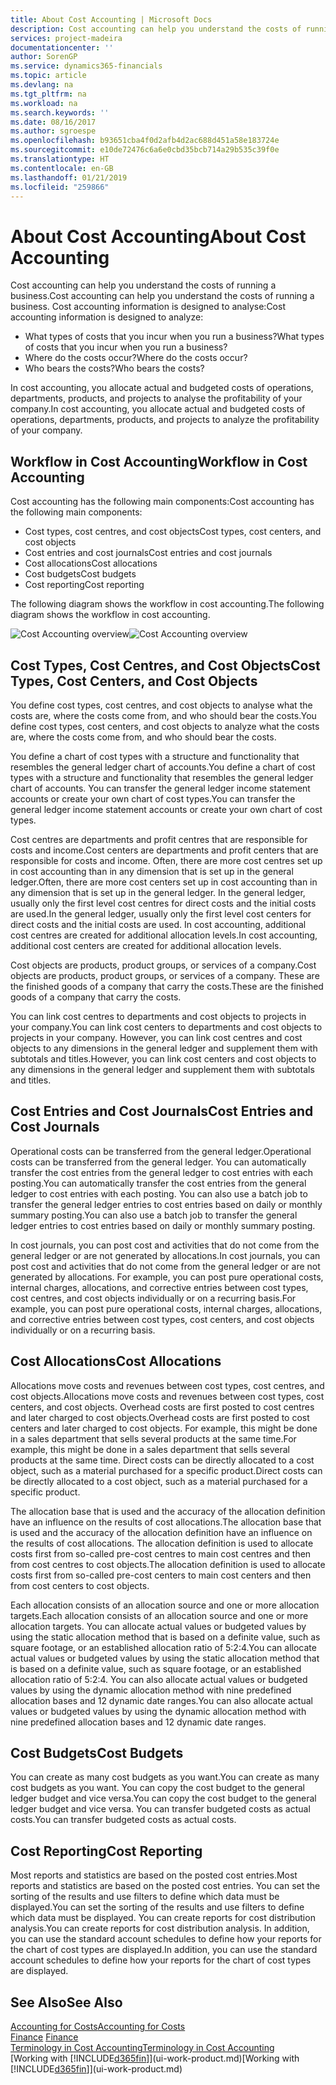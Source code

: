 ```yaml
---
title: About Cost Accounting | Microsoft Docs
description: Cost accounting can help you understand the costs of running a business.
services: project-madeira
documentationcenter: ''
author: SorenGP
ms.service: dynamics365-financials
ms.topic: article
ms.devlang: na
ms.tgt_pltfrm: na
ms.workload: na
ms.search.keywords: ''
ms.date: 08/16/2017
ms.author: sgroespe
ms.openlocfilehash: b93651cba4f0d2afb4d2ac688d451a58e183724e
ms.sourcegitcommit: e10de72476c6a6e0cbd35bcb714a29b535c39f0e
ms.translationtype: HT
ms.contentlocale: en-GB
ms.lasthandoff: 01/21/2019
ms.locfileid: "259866"
---
```

# <a name="about-cost-accounting"></a><span data-ttu-id="04ff0-103">About Cost Accounting</span><span class="sxs-lookup"><span data-stu-id="04ff0-103">About Cost Accounting</span></span>
<span data-ttu-id="04ff0-104">Cost accounting can help you understand the costs of running a business.</span><span class="sxs-lookup"><span data-stu-id="04ff0-104">Cost accounting can help you understand the costs of running a business.</span></span> <span data-ttu-id="04ff0-105">Cost accounting information is designed to analyse:</span><span class="sxs-lookup"><span data-stu-id="04ff0-105">Cost accounting information is designed to analyze:</span></span>  

-   <span data-ttu-id="04ff0-106">What types of costs that you incur when you run a business?</span><span class="sxs-lookup"><span data-stu-id="04ff0-106">What types of costs that you incur when you run a business?</span></span>  
-   <span data-ttu-id="04ff0-107">Where do the costs occur?</span><span class="sxs-lookup"><span data-stu-id="04ff0-107">Where do the costs occur?</span></span>  
-   <span data-ttu-id="04ff0-108">Who bears the costs?</span><span class="sxs-lookup"><span data-stu-id="04ff0-108">Who bears the costs?</span></span>  

<span data-ttu-id="04ff0-109">In cost accounting, you allocate actual and budgeted costs of operations, departments, products, and projects to analyse the profitability of your company.</span><span class="sxs-lookup"><span data-stu-id="04ff0-109">In cost accounting, you allocate actual and budgeted costs of operations, departments, products, and projects to analyze the profitability of your company.</span></span>  

## <a name="workflow-in-cost-accounting"></a><span data-ttu-id="04ff0-110">Workflow in Cost Accounting</span><span class="sxs-lookup"><span data-stu-id="04ff0-110">Workflow in Cost Accounting</span></span>  
<span data-ttu-id="04ff0-111">Cost accounting has the following main components:</span><span class="sxs-lookup"><span data-stu-id="04ff0-111">Cost accounting has the following main components:</span></span>  

-   <span data-ttu-id="04ff0-112">Cost types, cost centres, and cost objects</span><span class="sxs-lookup"><span data-stu-id="04ff0-112">Cost types, cost centers, and cost objects</span></span>  
-   <span data-ttu-id="04ff0-113">Cost entries and cost journals</span><span class="sxs-lookup"><span data-stu-id="04ff0-113">Cost entries and cost journals</span></span>  
-   <span data-ttu-id="04ff0-114">Cost allocations</span><span class="sxs-lookup"><span data-stu-id="04ff0-114">Cost allocations</span></span>  
-   <span data-ttu-id="04ff0-115">Cost budgets</span><span class="sxs-lookup"><span data-stu-id="04ff0-115">Cost budgets</span></span>
-   <span data-ttu-id="04ff0-116">Cost reporting</span><span class="sxs-lookup"><span data-stu-id="04ff0-116">Cost reporting</span></span>  

<span data-ttu-id="04ff0-117">The following diagram shows the workflow in cost accounting.</span><span class="sxs-lookup"><span data-stu-id="04ff0-117">The following diagram shows the workflow in cost accounting.</span></span>  

<span data-ttu-id="04ff0-118">![Cost Accounting overview](media/costaccountingoverview.png "CostAccountingOverview")</span><span class="sxs-lookup"><span data-stu-id="04ff0-118">![Cost Accounting overview](media/costaccountingoverview.png "CostAccountingOverview")</span></span>  

## <a name="cost-types-cost-centers-and-cost-objects"></a><span data-ttu-id="04ff0-119">Cost Types, Cost Centres, and Cost Objects</span><span class="sxs-lookup"><span data-stu-id="04ff0-119">Cost Types, Cost Centers, and Cost Objects</span></span>  
<span data-ttu-id="04ff0-120">You define cost types, cost centres, and cost objects to analyse what the costs are, where the costs come from, and who should bear the costs.</span><span class="sxs-lookup"><span data-stu-id="04ff0-120">You define cost types, cost centers, and cost objects to analyze what the costs are, where the costs come from, and who should bear the costs.</span></span>  

<span data-ttu-id="04ff0-121">You define a chart of cost types with a structure and functionality that resembles the general ledger chart of accounts.</span><span class="sxs-lookup"><span data-stu-id="04ff0-121">You define a chart of cost types with a structure and functionality that resembles the general ledger chart of accounts.</span></span> <span data-ttu-id="04ff0-122">You can transfer the general ledger income statement accounts or create your own chart of cost types.</span><span class="sxs-lookup"><span data-stu-id="04ff0-122">You can transfer the general ledger income statement accounts or create your own chart of cost types.</span></span>  

<span data-ttu-id="04ff0-123">Cost centres are departments and profit centres that are responsible for costs and income.</span><span class="sxs-lookup"><span data-stu-id="04ff0-123">Cost centers are departments and profit centers that are responsible for costs and income.</span></span> <span data-ttu-id="04ff0-124">Often, there are more cost centres set up in cost accounting than in any dimension that is set up in the general ledger.</span><span class="sxs-lookup"><span data-stu-id="04ff0-124">Often, there are more cost centers set up in cost accounting than in any dimension that is set up in the general ledger.</span></span> <span data-ttu-id="04ff0-125">In the general ledger, usually only the first level cost centres for direct costs and the initial costs are used.</span><span class="sxs-lookup"><span data-stu-id="04ff0-125">In the general ledger, usually only the first level cost centers for direct costs and the initial costs are used.</span></span> <span data-ttu-id="04ff0-126">In cost accounting, additional cost centres are created for additional allocation levels.</span><span class="sxs-lookup"><span data-stu-id="04ff0-126">In cost accounting, additional cost centers are created for additional allocation levels.</span></span>  

<span data-ttu-id="04ff0-127">Cost objects are products, product groups, or services of a company.</span><span class="sxs-lookup"><span data-stu-id="04ff0-127">Cost objects are products, product groups, or services of a company.</span></span> <span data-ttu-id="04ff0-128">These are the finished goods of a company that carry the costs.</span><span class="sxs-lookup"><span data-stu-id="04ff0-128">These are the finished goods of a company that carry the costs.</span></span>  

<span data-ttu-id="04ff0-129">You can link cost centres to departments and cost objects to projects in your company.</span><span class="sxs-lookup"><span data-stu-id="04ff0-129">You can link cost centers to departments and cost objects to projects in your company.</span></span> <span data-ttu-id="04ff0-130">However, you can link cost centres and cost objects to any dimensions in the general ledger and supplement them with subtotals and titles.</span><span class="sxs-lookup"><span data-stu-id="04ff0-130">However, you can link cost centers and cost objects to any dimensions in the general ledger and supplement them with subtotals and titles.</span></span>  

## <a name="cost-entries-and-cost-journals"></a><span data-ttu-id="04ff0-131">Cost Entries and Cost Journals</span><span class="sxs-lookup"><span data-stu-id="04ff0-131">Cost Entries and Cost Journals</span></span>  
<span data-ttu-id="04ff0-132">Operational costs can be transferred from the general ledger.</span><span class="sxs-lookup"><span data-stu-id="04ff0-132">Operational costs can be transferred from the general ledger.</span></span> <span data-ttu-id="04ff0-133">You can automatically transfer the cost entries from the general ledger to cost entries with each posting.</span><span class="sxs-lookup"><span data-stu-id="04ff0-133">You can automatically transfer the cost entries from the general ledger to cost entries with each posting.</span></span> <span data-ttu-id="04ff0-134">You can also use a batch job to transfer the general ledger entries to cost entries based on daily or monthly summary posting.</span><span class="sxs-lookup"><span data-stu-id="04ff0-134">You can also use a batch job to transfer the general ledger entries to cost entries based on daily or monthly summary posting.</span></span>  

<span data-ttu-id="04ff0-135">In cost journals, you can post cost and activities that do not come from the general ledger or are not generated by allocations.</span><span class="sxs-lookup"><span data-stu-id="04ff0-135">In cost journals, you can post cost and activities that do not come from the general ledger or are not generated by allocations.</span></span> <span data-ttu-id="04ff0-136">For example, you can post pure operational costs, internal charges, allocations, and corrective entries between cost types, cost centres, and cost objects individually or on a recurring basis.</span><span class="sxs-lookup"><span data-stu-id="04ff0-136">For example, you can post pure operational costs, internal charges, allocations, and corrective entries between cost types, cost centers, and cost objects individually or on a recurring basis.</span></span>  

## <a name="cost-allocations"></a><span data-ttu-id="04ff0-137">Cost Allocations</span><span class="sxs-lookup"><span data-stu-id="04ff0-137">Cost Allocations</span></span>  
<span data-ttu-id="04ff0-138">Allocations move costs and revenues between cost types, cost centres, and cost objects.</span><span class="sxs-lookup"><span data-stu-id="04ff0-138">Allocations move costs and revenues between cost types, cost centers, and cost objects.</span></span> <span data-ttu-id="04ff0-139">Overhead costs are first posted to cost centres and later charged to cost objects.</span><span class="sxs-lookup"><span data-stu-id="04ff0-139">Overhead costs are first posted to cost centers and later charged to cost objects.</span></span> <span data-ttu-id="04ff0-140">For example, this might be done in a sales department that sells several products at the same time.</span><span class="sxs-lookup"><span data-stu-id="04ff0-140">For example, this might be done in a sales department that sells several products at the same time.</span></span> <span data-ttu-id="04ff0-141">Direct costs can be directly allocated to a cost object, such as a material purchased for a specific product.</span><span class="sxs-lookup"><span data-stu-id="04ff0-141">Direct costs can be directly allocated to a cost object, such as a material purchased for a specific product.</span></span>  

<span data-ttu-id="04ff0-142">The allocation base that is used and the accuracy of the allocation definition have an influence on the results of cost allocations.</span><span class="sxs-lookup"><span data-stu-id="04ff0-142">The allocation base that is used and the accuracy of the allocation definition have an influence on the results of cost allocations.</span></span> <span data-ttu-id="04ff0-143">The allocation definition is used to allocate costs first from so-called pre-cost centres to main cost centres and then from cost centres to cost objects.</span><span class="sxs-lookup"><span data-stu-id="04ff0-143">The allocation definition is used to allocate costs first from so-called pre-cost centers to main cost centers and then from cost centers to cost objects.</span></span>  

<span data-ttu-id="04ff0-144">Each allocation consists of an allocation source and one or more allocation targets.</span><span class="sxs-lookup"><span data-stu-id="04ff0-144">Each allocation consists of an allocation source and one or more allocation targets.</span></span> <span data-ttu-id="04ff0-145">You can allocate actual values or budgeted values by using the static allocation method that is based on a definite value, such as square footage, or an established allocation ratio of 5:2:4.</span><span class="sxs-lookup"><span data-stu-id="04ff0-145">You can allocate actual values or budgeted values by using the static allocation method that is based on a definite value, such as square footage, or an established allocation ratio of 5:2:4.</span></span> <span data-ttu-id="04ff0-146">You can also allocate actual values or budgeted values by using the dynamic allocation method with nine predefined allocation bases and 12 dynamic date ranges.</span><span class="sxs-lookup"><span data-stu-id="04ff0-146">You can also allocate actual values or budgeted values by using the dynamic allocation method with nine predefined allocation bases and 12 dynamic date ranges.</span></span>  

## <a name="cost-budgets"></a><span data-ttu-id="04ff0-147">Cost Budgets</span><span class="sxs-lookup"><span data-stu-id="04ff0-147">Cost Budgets</span></span>  
<span data-ttu-id="04ff0-148">You can create as many cost budgets as you want.</span><span class="sxs-lookup"><span data-stu-id="04ff0-148">You can create as many cost budgets as you want.</span></span> <span data-ttu-id="04ff0-149">You can copy the cost budget to the general ledger budget and vice versa.</span><span class="sxs-lookup"><span data-stu-id="04ff0-149">You can copy the cost budget to the general ledger budget and vice versa.</span></span> <span data-ttu-id="04ff0-150">You can transfer budgeted costs as actual costs.</span><span class="sxs-lookup"><span data-stu-id="04ff0-150">You can transfer budgeted costs as actual costs.</span></span>  

## <a name="cost-reporting"></a><span data-ttu-id="04ff0-151">Cost Reporting</span><span class="sxs-lookup"><span data-stu-id="04ff0-151">Cost Reporting</span></span>  
<span data-ttu-id="04ff0-152">Most reports and statistics are based on the posted cost entries.</span><span class="sxs-lookup"><span data-stu-id="04ff0-152">Most reports and statistics are based on the posted cost entries.</span></span> <span data-ttu-id="04ff0-153">You can set the sorting of the results and use filters to define which data must be displayed.</span><span class="sxs-lookup"><span data-stu-id="04ff0-153">You can set the sorting of the results and use filters to define which data must be displayed.</span></span> <span data-ttu-id="04ff0-154">You can create reports for cost distribution analysis.</span><span class="sxs-lookup"><span data-stu-id="04ff0-154">You can create reports for cost distribution analysis.</span></span> <span data-ttu-id="04ff0-155">In addition, you can use the standard account schedules to define how your reports for the chart of cost types are displayed.</span><span class="sxs-lookup"><span data-stu-id="04ff0-155">In addition, you can use the standard account schedules to define how your reports for the chart of cost types are displayed.</span></span>  

## <a name="see-also"></a><span data-ttu-id="04ff0-156">See Also</span><span class="sxs-lookup"><span data-stu-id="04ff0-156">See Also</span></span>  
 [<span data-ttu-id="04ff0-157">Accounting for Costs</span><span class="sxs-lookup"><span data-stu-id="04ff0-157">Accounting for Costs</span></span>](finance-manage-cost-accounting.md)  
 <span data-ttu-id="04ff0-158">[Finance](finance.md) </span><span class="sxs-lookup"><span data-stu-id="04ff0-158">[Finance](finance.md) </span></span>  
 [<span data-ttu-id="04ff0-159">Terminology in Cost Accounting</span><span class="sxs-lookup"><span data-stu-id="04ff0-159">Terminology in Cost Accounting</span></span>](finance-terminology-in-cost-accounting.md)  
 <span data-ttu-id="04ff0-160">[Working with [!INCLUDE[d365fin](includes/d365fin_md.md)]](ui-work-product.md)</span><span class="sxs-lookup"><span data-stu-id="04ff0-160">[Working with [!INCLUDE[d365fin](includes/d365fin_md.md)]](ui-work-product.md)</span></span>
